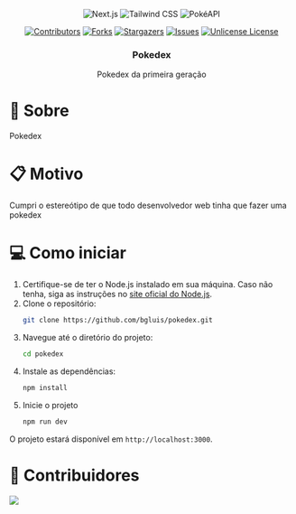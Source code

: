 <div align="center">

  ![Next.js][Next.js.io]
  ![Tailwind CSS][TailwindCSS.io]
  ![PokéAPI][PokeAPI.io]

  [![Contributors][contributors-shield]][contributors-url]
  [![Forks][forks-shield]][forks-url]
  [![Stargazers][stars-shield]][stars-url]
  [![Issues][issues-shield]][issues-url]
  [![Unlicense License][license-shield]][license-url]

  <!-- <a href="https://github.com/bgluis/pokedex/">
    <img src="images/logo.png" alt="Logo" width="80" height="80">
  </a> -->

  <h3>Pokedex</h3>
  Pokedex da primeira geração
</div>

# 📖 Sobre 
Pokedex

# 📋 Motivo
Cumpri o estereótipo de que todo desenvolvedor web tinha que fazer uma pokedex

# 💻 Como iniciar
1. Certifique-se de ter o Node.js instalado em sua máquina. Caso não tenha, siga as instruções no [site oficial do Node.js](https://nodejs.org/).
2. Clone o repositório:
	```sh
	git clone https://github.com/bgluis/pokedex.git
	```
3. Navegue até o diretório do projeto:
	```sh
	cd pokedex
	```
4. Instale as dependências:
	```sh
	npm install
	```
5. Inicie o projeto
	```sh
	npm run dev
	```

O projeto estará disponível em `http://localhost:3000`.

# 🤝 Contribuidores
 <a href = "https://github.com/bgluis/pokedex/graphs/contributors">
   <img src = "https://contrib.rocks/image?repo=bgluis/pokedex"/>
 </a>

[repossitory-path]: bgluis/pokedex/
[contributors-shield]: https://img.shields.io/github/contributors/bgluis/pokedex.svg?style=for-the-badge
[contributors-url]: https://github.com/bgluis/pokedex/graphs/contributors
[forks-shield]: https://img.shields.io/github/forks/bgluis/pokedex.svg?style=for-the-badge
[forks-url]: https://github.com/bgluis/pokedex/network/members
[stars-shield]: https://img.shields.io/github/stars/bgluis/pokedex.svg?style=for-the-badge
[stars-url]: https://github.com/bgluis/pokedex/stargazers
[issues-shield]: https://img.shields.io/github/issues/bgluis/pokedex.svg?style=for-the-badge
[issues-url]: https://github.com/bgluis/pokedex/issues
[license-shield]: https://img.shields.io/github/license/bgluis/pokedex.svg?style=for-the-badge
[license-url]: https://github.com/bgluis/pokedex/blob/master/LICENSE.txt


[Next.js.io]: https://img.shields.io/badge/Next.js-000000?style=for-the-badge&logo=nextdotjs&logoColor=white
[TailwindCSS.io]: https://img.shields.io/badge/Tailwind_CSS-38B2AC?style=for-the-badge&logo=tailwind-css&logoColor=white
[PokeAPI.io]: https://img.shields.io/badge/PokéAPI-FFCB05?style=for-the-badge&logo=pokemon&logoColor=white&color=dc0a2d